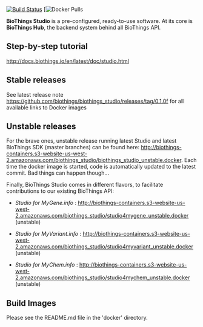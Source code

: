 [![Build Status](https://travis-ci.org/biothings/biothings_studio.svg?branch=master)](https://travis-ci.org/biothings/biothings_studio)
[![Docker Pulls](https://img.shields.io/docker/pulls/biothings/biothings-studio)

**BioThings Studio** is a pre-configured, ready-to-use software. At its core is **BioThings Hub**, the backend system behind all BioThings API.


## Step-by-step tutorial
http://docs.biothings.io/en/latest/doc/studio.html

## Stable releases
See latest release note https://github.com/biothings/biothings_studio/releases/tag/0.1.0f for all available links to Docker images

## Unstable releases

For the brave ones, unstable release running latest Studio and latest BioThings SDK (master branches) can be found here: http://biothings-containers.s3-website-us-west-2.amazonaws.com/biothings_studio/biothings_studio_unstable.docker. Each time the docker image is started, code is automatically updated to the latest commit. Bad things can happen though...

Finally, BioThings Studio comes in different flavors, to facilitate contributions to our existing BioThings API:

- *Studio for MyGene.info* : http://biothings-containers.s3-website-us-west-2.amazonaws.com/biothings_studio/studio4mygene_unstable.docker (unstable)

- *Studio for MyVariant.info* : http://biothings-containers.s3-website-us-west-2.amazonaws.com/biothings_studio/studio4myvariant_unstable.docker (unstable)

- *Studio for MyChem.info* : http://biothings-containers.s3-website-us-west-2.amazonaws.com/biothings_studio/studio4mychem_unstable.docker (unstable)

## Build Images

Please see the README.md file in the 'docker' directory.

